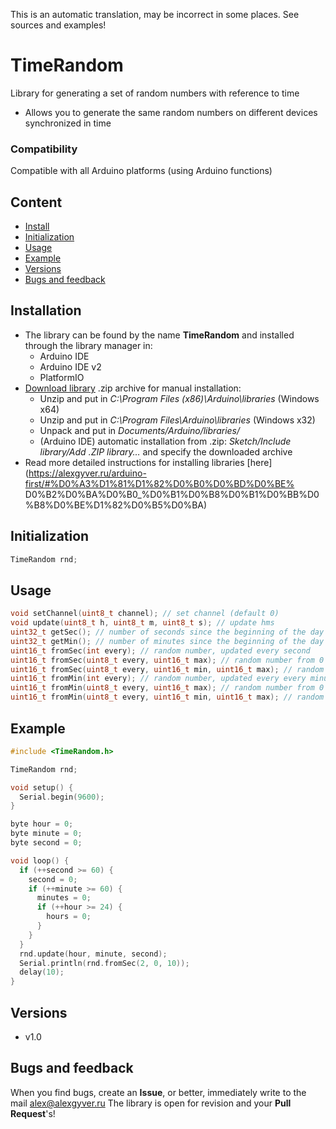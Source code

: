 This is an automatic translation, may be incorrect in some places. See sources and examples!

# TimeRandom
Library for generating a set of random numbers with reference to time
- Allows you to generate the same random numbers on different devices synchronized in time

### Compatibility
Compatible with all Arduino platforms (using Arduino functions)

## Content
- [Install](#install)
- [Initialization](#init)
- [Usage](#usage)
- [Example](#example)
- [Versions](#versions)
- [Bugs and feedback](#feedback)

<a id="install"></a>
## Installation
- The library can be found by the name **TimeRandom** and installed through the library manager in:
    - Arduino IDE
    - Arduino IDE v2
    - PlatformIO
- [Download library](https://github.com/GyverLibs/TimeRandom/archive/refs/heads/main.zip) .zip archive for manual installation:
    - Unzip and put in *C:\Program Files (x86)\Arduino\libraries* (Windows x64)
    - Unzip and put in *C:\Program Files\Arduino\libraries* (Windows x32)
    - Unpack and put in *Documents/Arduino/libraries/*
    - (Arduino IDE) automatic installation from .zip: *Sketch/Include library/Add .ZIP library…* and specify the downloaded archive
- Read more detailed instructions for installing libraries [here] (https://alexgyver.ru/arduino-first/#%D0%A3%D1%81%D1%82%D0%B0%D0%BD%D0%BE% D0%B2%D0%BA%D0%B0_%D0%B1%D0%B8%D0%B1%D0%BB%D0%B8%D0%BE%D1%82%D0%B5%D0%BA)

<a id="init"></a>
## Initialization
```cpp
TimeRandom rnd;
```

<a id="usage"></a>
## Usage
```cpp
void setChannel(uint8_t channel); // set channel (default 0)
void update(uint8_t h, uint8_t m, uint8_t s); // update hms
uint32_t getSec(); // number of seconds since the beginning of the day
uint32_t getMin(); // number of minutes since the beginning of the day
uint16_t fromSec(int every); // random number, updated every second
uint16_t fromSec(uint8_t every, uint16_t max); // random number from 0 to max, updated every second
uint16_t fromSec(uint8_t every, uint16_t min, uint16_t max); // random number from min to max, updated every second
uint16_t fromMin(int every); // random number, updated every every minutes
uint16_t fromMin(uint8_t every, uint16_t max); // random number from 0 to max, updated every every minutes
uint16_t fromMin(uint8_t every, uint16_t min, uint16_t max); // random number from min to max, updated every minute
```

<a id="example"></a>
## Example
```cpp
#include <TimeRandom.h>

TimeRandom rnd;

void setup() {
  Serial.begin(9600);
}

byte hour = 0;
byte minute = 0;
byte second = 0;

void loop() {
  if (++second >= 60) {
    second = 0;
    if (++minute >= 60) {
      minutes = 0;
      if (++hour >= 24) {
        hours = 0;
      }
    }
  }
  rnd.update(hour, minute, second);
  Serial.println(rnd.fromSec(2, 0, 10));
  delay(10);
}
```

<a id="versions"></a>
## Versions
- v1.0

<a id="feedback"></a>
## Bugs and feedback
When you find bugs, create an **Issue**, or better, immediately write to the mail [alex@alexgyver.ru](mailto:alex@alexgyver.ru)
The library is open for revision and your **Pull Request**'s!